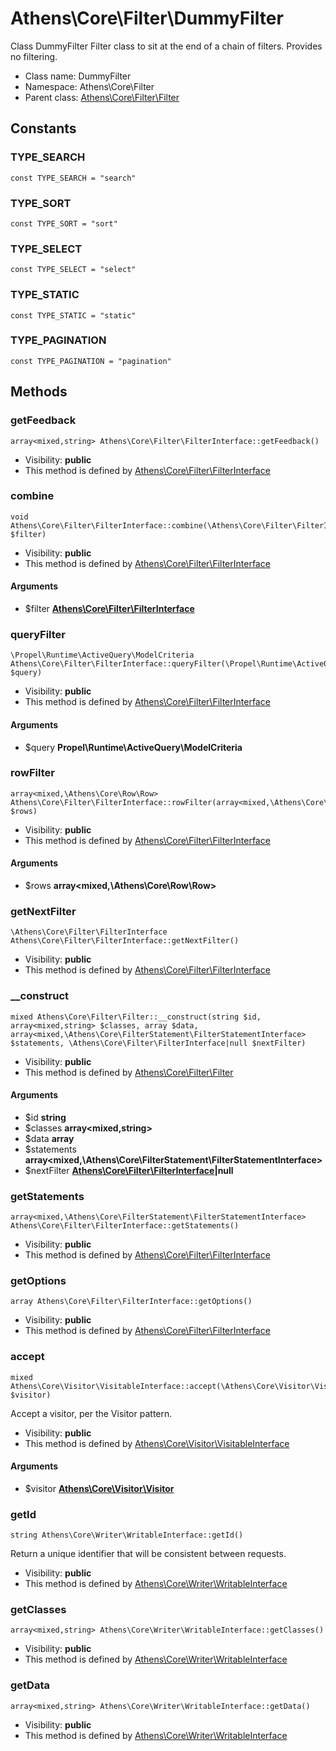 Athens\Core\Filter\DummyFilter
===============

Class DummyFilter Filter class to sit at the end of a chain of filters. Provides no filtering.




* Class name: DummyFilter
* Namespace: Athens\Core\Filter
* Parent class: [Athens\Core\Filter\Filter](Athens-Core-Filter-Filter.md)



Constants
----------


### TYPE_SEARCH

    const TYPE_SEARCH = "search"





### TYPE_SORT

    const TYPE_SORT = "sort"





### TYPE_SELECT

    const TYPE_SELECT = "select"





### TYPE_STATIC

    const TYPE_STATIC = "static"





### TYPE_PAGINATION

    const TYPE_PAGINATION = "pagination"







Methods
-------


### getFeedback

    array<mixed,string> Athens\Core\Filter\FilterInterface::getFeedback()





* Visibility: **public**
* This method is defined by [Athens\Core\Filter\FilterInterface](Athens-Core-Filter-FilterInterface.md)




### combine

    void Athens\Core\Filter\FilterInterface::combine(\Athens\Core\Filter\FilterInterface $filter)





* Visibility: **public**
* This method is defined by [Athens\Core\Filter\FilterInterface](Athens-Core-Filter-FilterInterface.md)


#### Arguments
* $filter **[Athens\Core\Filter\FilterInterface](Athens-Core-Filter-FilterInterface.md)**



### queryFilter

    \Propel\Runtime\ActiveQuery\ModelCriteria Athens\Core\Filter\FilterInterface::queryFilter(\Propel\Runtime\ActiveQuery\ModelCriteria $query)





* Visibility: **public**
* This method is defined by [Athens\Core\Filter\FilterInterface](Athens-Core-Filter-FilterInterface.md)


#### Arguments
* $query **Propel\Runtime\ActiveQuery\ModelCriteria**



### rowFilter

    array<mixed,\Athens\Core\Row\Row> Athens\Core\Filter\FilterInterface::rowFilter(array<mixed,\Athens\Core\Row\Row> $rows)





* Visibility: **public**
* This method is defined by [Athens\Core\Filter\FilterInterface](Athens-Core-Filter-FilterInterface.md)


#### Arguments
* $rows **array&lt;mixed,\Athens\Core\Row\Row&gt;**



### getNextFilter

    \Athens\Core\Filter\FilterInterface Athens\Core\Filter\FilterInterface::getNextFilter()





* Visibility: **public**
* This method is defined by [Athens\Core\Filter\FilterInterface](Athens-Core-Filter-FilterInterface.md)




### __construct

    mixed Athens\Core\Filter\Filter::__construct(string $id, array<mixed,string> $classes, array $data, array<mixed,\Athens\Core\FilterStatement\FilterStatementInterface> $statements, \Athens\Core\Filter\FilterInterface|null $nextFilter)





* Visibility: **public**
* This method is defined by [Athens\Core\Filter\Filter](Athens-Core-Filter-Filter.md)


#### Arguments
* $id **string**
* $classes **array&lt;mixed,string&gt;**
* $data **array**
* $statements **array&lt;mixed,\Athens\Core\FilterStatement\FilterStatementInterface&gt;**
* $nextFilter **[Athens\Core\Filter\FilterInterface](Athens-Core-Filter-FilterInterface.md)|null**



### getStatements

    array<mixed,\Athens\Core\FilterStatement\FilterStatementInterface> Athens\Core\Filter\FilterInterface::getStatements()





* Visibility: **public**
* This method is defined by [Athens\Core\Filter\FilterInterface](Athens-Core-Filter-FilterInterface.md)




### getOptions

    array Athens\Core\Filter\FilterInterface::getOptions()





* Visibility: **public**
* This method is defined by [Athens\Core\Filter\FilterInterface](Athens-Core-Filter-FilterInterface.md)




### accept

    mixed Athens\Core\Visitor\VisitableInterface::accept(\Athens\Core\Visitor\Visitor $visitor)

Accept a visitor, per the Visitor pattern.



* Visibility: **public**
* This method is defined by [Athens\Core\Visitor\VisitableInterface](Athens-Core-Visitor-VisitableInterface.md)


#### Arguments
* $visitor **[Athens\Core\Visitor\Visitor](Athens-Core-Visitor-Visitor.md)**



### getId

    string Athens\Core\Writer\WritableInterface::getId()

Return a unique identifier that will be consistent between requests.



* Visibility: **public**
* This method is defined by [Athens\Core\Writer\WritableInterface](Athens-Core-Writer-WritableInterface.md)




### getClasses

    array<mixed,string> Athens\Core\Writer\WritableInterface::getClasses()





* Visibility: **public**
* This method is defined by [Athens\Core\Writer\WritableInterface](Athens-Core-Writer-WritableInterface.md)




### getData

    array<mixed,string> Athens\Core\Writer\WritableInterface::getData()





* Visibility: **public**
* This method is defined by [Athens\Core\Writer\WritableInterface](Athens-Core-Writer-WritableInterface.md)



